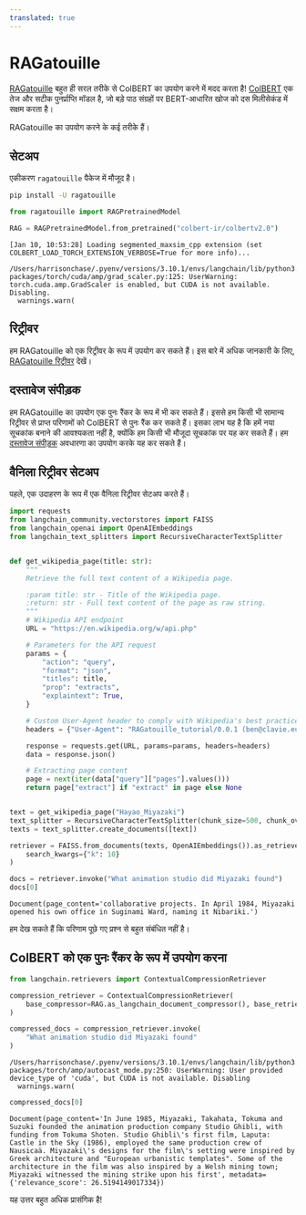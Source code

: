 ```yaml
---
translated: true
---
```


# RAGatouille

[RAGatouille](https://github.com/bclavie/RAGatouille) बहुत ही सरल तरीके से ColBERT का उपयोग करने में मदद करता है! [ColBERT](https://github.com/stanford-futuredata/ColBERT) एक तेज और सटीक पुनर्प्राप्ति मॉडल है, जो बड़े पाठ संग्रहों पर BERT-आधारित खोज को दस मिलीसेकंड में सक्षम करता है।

RAGatouille का उपयोग करने के कई तरीके हैं।

## सेटअप

एकीकरण `ragatouille` पैकेज में मौजूद है।

```bash
pip install -U ragatouille
```

```python
from ragatouille import RAGPretrainedModel

RAG = RAGPretrainedModel.from_pretrained("colbert-ir/colbertv2.0")
```

```output
[Jan 10, 10:53:28] Loading segmented_maxsim_cpp extension (set COLBERT_LOAD_TORCH_EXTENSION_VERBOSE=True for more info)...

/Users/harrisonchase/.pyenv/versions/3.10.1/envs/langchain/lib/python3.10/site-packages/torch/cuda/amp/grad_scaler.py:125: UserWarning: torch.cuda.amp.GradScaler is enabled, but CUDA is not available.  Disabling.
  warnings.warn(
```

## रिट्रीवर

हम RAGatouille को एक रिट्रीवर के रूप में उपयोग कर सकते हैं। इस बारे में अधिक जानकारी के लिए, [RAGatouille रिट्रीवर](/docs/integrations/retrievers/ragatouille) देखें।

## दस्तावेज संपीड़क

हम RAGatouille का उपयोग एक पुनः रैंकर के रूप में भी कर सकते हैं। इससे हम किसी भी सामान्य रिट्रीवर से प्राप्त परिणामों को ColBERT से पुनः रैंक कर सकते हैं। इसका लाभ यह है कि हमें नया सूचकांक बनाने की आवश्यकता नहीं है, क्योंकि हम किसी भी मौजूदा सूचकांक पर यह कर सकते हैं। हम [दस्तावेज संपीड़क](/docs/modules/data_connection/retrievers/contextual_compression) अवधारणा का उपयोग करके यह कर सकते हैं।

## वैनिला रिट्रीवर सेटअप

पहले, एक उदाहरण के रूप में एक वैनिला रिट्रीवर सेटअप करते हैं।

```python
import requests
from langchain_community.vectorstores import FAISS
from langchain_openai import OpenAIEmbeddings
from langchain_text_splitters import RecursiveCharacterTextSplitter


def get_wikipedia_page(title: str):
    """
    Retrieve the full text content of a Wikipedia page.

    :param title: str - Title of the Wikipedia page.
    :return: str - Full text content of the page as raw string.
    """
    # Wikipedia API endpoint
    URL = "https://en.wikipedia.org/w/api.php"

    # Parameters for the API request
    params = {
        "action": "query",
        "format": "json",
        "titles": title,
        "prop": "extracts",
        "explaintext": True,
    }

    # Custom User-Agent header to comply with Wikipedia's best practices
    headers = {"User-Agent": "RAGatouille_tutorial/0.0.1 (ben@clavie.eu)"}

    response = requests.get(URL, params=params, headers=headers)
    data = response.json()

    # Extracting page content
    page = next(iter(data["query"]["pages"].values()))
    return page["extract"] if "extract" in page else None


text = get_wikipedia_page("Hayao_Miyazaki")
text_splitter = RecursiveCharacterTextSplitter(chunk_size=500, chunk_overlap=0)
texts = text_splitter.create_documents([text])
```

```python
retriever = FAISS.from_documents(texts, OpenAIEmbeddings()).as_retriever(
    search_kwargs={"k": 10}
)
```

```python
docs = retriever.invoke("What animation studio did Miyazaki found")
docs[0]
```

```output
Document(page_content='collaborative projects. In April 1984, Miyazaki opened his own office in Suginami Ward, naming it Nibariki.')
```

हम देख सकते हैं कि परिणाम पूछे गए प्रश्न से बहुत संबंधित नहीं है।

## ColBERT को एक पुनः रैंकर के रूप में उपयोग करना

```python
from langchain.retrievers import ContextualCompressionRetriever

compression_retriever = ContextualCompressionRetriever(
    base_compressor=RAG.as_langchain_document_compressor(), base_retriever=retriever
)

compressed_docs = compression_retriever.invoke(
    "What animation studio did Miyazaki found"
)
```

```output
/Users/harrisonchase/.pyenv/versions/3.10.1/envs/langchain/lib/python3.10/site-packages/torch/amp/autocast_mode.py:250: UserWarning: User provided device_type of 'cuda', but CUDA is not available. Disabling
  warnings.warn(
```

```python
compressed_docs[0]
```

```output
Document(page_content='In June 1985, Miyazaki, Takahata, Tokuma and Suzuki founded the animation production company Studio Ghibli, with funding from Tokuma Shoten. Studio Ghibli\'s first film, Laputa: Castle in the Sky (1986), employed the same production crew of Nausicaä. Miyazaki\'s designs for the film\'s setting were inspired by Greek architecture and "European urbanistic templates". Some of the architecture in the film was also inspired by a Welsh mining town; Miyazaki witnessed the mining strike upon his first', metadata={'relevance_score': 26.5194149017334})
```

यह उत्तर बहुत अधिक प्रासंगिक है!
